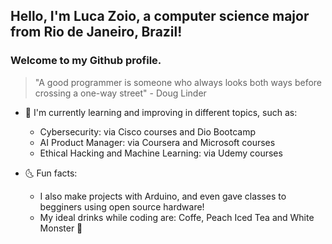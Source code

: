 ## Hello, I'm Luca Zoio, a computer science major from Rio de Janeiro, Brazil!
### Welcome to my Github profile.

> "A good programmer is someone who always looks both ways before crossing a one-way street" - Doug Linder

- 🌱 I'm currently learning and improving in different topics, such as:
  - Cybersecurity: via Cisco courses and Dio Bootcamp
  - AI Product Manager: via Coursera and Microsoft courses
  - Ethical Hacking and Machine Learning: via Udemy courses

- 🌜 Fun facts:
  - I also make projects with Arduino, and even gave classes to begginers using open source hardware!
  - My ideal drinks while coding are: Coffe, Peach Iced Tea and White Monster 🥤
